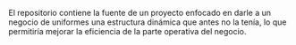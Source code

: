 El repositorio contiene la fuente de un proyecto enfocado en darle a un negocio de uniformes una estructura dinámica que antes no la tenía, lo que permitiría mejorar 
la eficiencia de la parte operativa del negocio.
